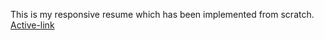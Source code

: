 This is my responsive resume which has been implemented from scratch.
[Active-link](http://lifeguard-runouts-78461.bitballoon.com)

